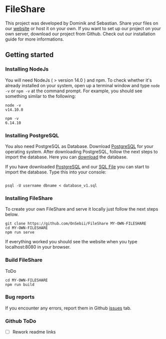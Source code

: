 # FileShare

This project was developed by Dominik and Sebastian. Share your files on our [website](123.123) or host it on your own. If you want to set up our project on your own server, download our project from Github. Check out our installation guide for more informations.

## Getting started

### Installing NodeJs

You will need NodeJs ( > version 14.0 ) and npm. To check whether it's already installed on your system, open up a terminal window and type `node -v` or `npm -v` at the command prompt. For example, you should see something similar to the following:

```
node -v
v14.10.0

npm -v
6.14.10
```

### Installing PostgreSQL

You also need PostgreSQL as Database. Download [PostgreSQL](https://www.postgresql.org/download/) for your operating system. After downloading PostgreSQL, follow the next steps to import the database. Here you can [download](database) the database.

If you have downloaded [PostgreSQL](https://www.postgresql.org/download/) and our [SQL File](database) you can start to import the database. Type this into your console:

```

psql -U username dbname < database_v1.sql
```

### Installing FileShare

To create your own FileShare and serve it locally just follow the next steps below.

```
git clone https://github.com/OnSebii/FileShare MY-OWN-FILESHARE
cd MY-OWN-FILESHARE
npm run serve
```

If everything worked you should see the website when you type localhost:8080 in your browser.

### Build FileShare

ToDo

```
cd MY-OWN-FILESHARE
npm run build
```

### Bug reports

If you encounter any errors, report them in Github [issues](issues) tab.

### Github ToDo

- [ ] Rework readme links
